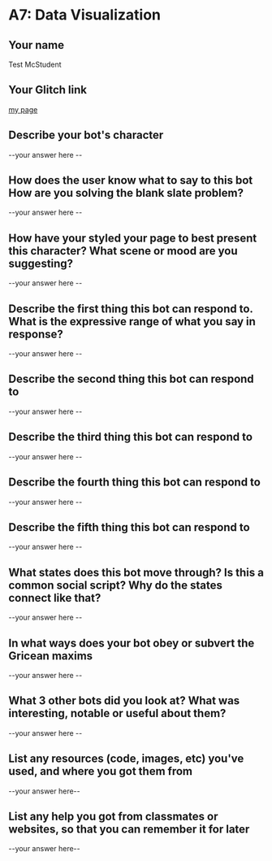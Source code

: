 # A7: Data Visualization

## Your name
Test McStudent

## Your Glitch link
[my page](https://galaxykate-a1.glitch.me)


## Describe your bot's character

--your answer here  --

## How does the user know what to say to this bot How are you solving the blank slate problem?

--your answer here  --

## How have your styled your page to best present this character? What scene or mood are you suggesting?

--your answer here  --

## Describe the first thing this bot can respond to.  What is the expressive range of what you say in response?

--your answer here  --


## Describe the second thing this bot can respond to

--your answer here  --


## Describe the third thing this bot can respond to

--your answer here  --


## Describe the fourth thing this bot can respond to

--your answer here  --


## Describe the fifth thing this bot can respond to

--your answer here  --



## What states does this bot move through? Is this a common social script? Why do the states connect like that?

--your answer here  --



## In what ways does your bot obey or subvert the Gricean maxims

--your answer here  --

## What 3 other bots did you look at? What was interesting, notable or useful about them?

--your answer here  --


## List any resources (code, images, etc) you've used, and where you got them from

--your answer here--

## List any help you got from classmates or websites, so that you can remember it for later

--your answer here--